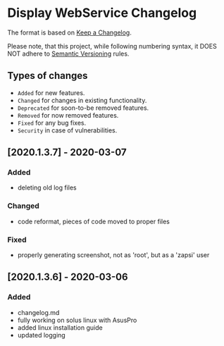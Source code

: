 # Display WebService Changelog

The format is based on [Keep a Changelog](http://keepachangelog.com/en/1.0.0/).

Please note, that this project, while following numbering syntax, it DOES NOT
adhere to [Semantic Versioning](http://semver.org/spec/v2.0.0.html) rules.

## Types of changes

* ```Added``` for new features.
* ```Changed``` for changes in existing functionality.
* ```Deprecated``` for soon-to-be removed features.
* ```Removed``` for now removed features.
* ```Fixed``` for any bug fixes.
* ```Security``` in case of vulnerabilities.


## [2020.1.3.7] - 2020-03-07

### Added
- deleting old log files

### Changed
- code reformat, pieces of code moved to proper files

### Fixed
- properly generating screenshot, not as 'root', but as a 'zapsi' user



## [2020.1.3.6] - 2020-03-06

### Added
- changelog.md
- fully working on solus linux with AsusPro
- added linux installation guide
- updated logging